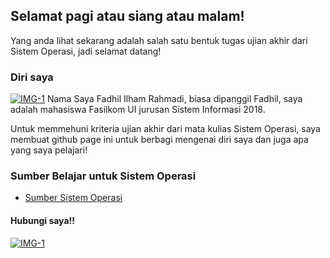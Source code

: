 ---
---
## Selamat pagi atau siang atau malam!

Yang anda lihat sekarang adalah salah satu bentuk tugas ujian akhir dari Sistem Operasi, jadi selamat datang!

### Diri saya 
[<img src="https://ibb.co/GQHjsS3" alt="IMG-1" border="0" widht="20px">](https://www.linkedin.com/in/fadhil-ilham-a12105180/) 
Nama Saya Fadhil Ilham Rahmadi, biasa dipanggil Fadhil, saya adalah mahasiswa Fasilkom UI jurusan Sistem Informasi 2018.

Untuk memmehuni kriteria ujian akhir dari mata kulias Sistem Operasi, saya membuat github page ini untuk berbagi mengenai diri saya dan juga apa yang saya pelajari!

### Sumber Belajar untuk Sistem Operasi

* [Sumber Sistem Operasi](URLs/)

#### Hubungi saya!!

[<img src="https://image.flaticon.com/icons/png/128/733/733579.png" alt="IMG-1" border="0" widht="20px">](https://twitter.com/fadhilhmr) 
